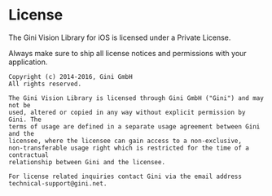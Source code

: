 License
=======

The Gini Vision Library for iOS is licensed under a Private License.

Always make sure to ship all license notices and permissions with your application.

    Copyright (c) 2014-2016, Gini GmbH
    All rights reserved.

    The Gini Vision Library is licensed through Gini GmbH ("Gini") and may not be
    used, altered or copied in any way without explicit permission by Gini. The
    terms of usage are defined in a separate usage agreement between Gini and the
    licensee, where the licensee can gain access to a non-exclusive,
    non-transferable usage right which is restricted for the time of a contractual
    relationship between Gini and the licensee.

    For license related inquiries contact Gini via the email address 
    technical-support@gini.net.